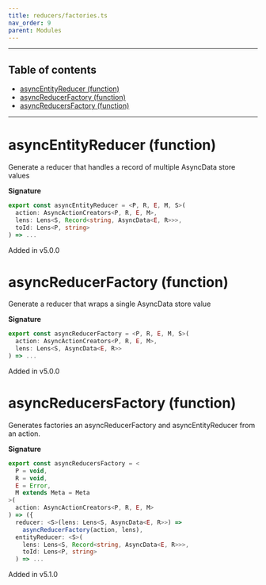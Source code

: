 ```yaml
---
title: reducers/factories.ts
nav_order: 9
parent: Modules
---
```


---

<h2 class="text-delta">Table of contents</h2>

- [asyncEntityReducer (function)](#asyncentityreducer-function)
- [asyncReducerFactory (function)](#asyncreducerfactory-function)
- [asyncReducersFactory (function)](#asyncreducersfactory-function)

---

# asyncEntityReducer (function)

Generate a reducer that handles a record of multiple AsyncData store values

**Signature**

```ts
export const asyncEntityReducer = <P, R, E, M, S>(
  action: AsyncActionCreators<P, R, E, M>,
  lens: Lens<S, Record<string, AsyncData<E, R>>>,
  toId: Lens<P, string>
) => ...
```

Added in v5.0.0

# asyncReducerFactory (function)

Generate a reducer that wraps a single AsyncData store value

**Signature**

```ts
export const asyncReducerFactory = <P, R, E, M, S>(
  action: AsyncActionCreators<P, R, E, M>,
  lens: Lens<S, AsyncData<E, R>>
) => ...
```

Added in v5.0.0

# asyncReducersFactory (function)

Generates factories an asyncReducerFactory and asyncEntityReducer from an action.

**Signature**

```ts
export const asyncReducersFactory = <
  P = void,
  R = void,
  E = Error,
  M extends Meta = Meta
>(
  action: AsyncActionCreators<P, R, E, M>
) => ({
  reducer: <S>(lens: Lens<S, AsyncData<E, R>>) =>
    asyncReducerFactory(action, lens),
  entityReducer: <S>(
    lens: Lens<S, Record<string, AsyncData<E, R>>>,
    toId: Lens<P, string>
  ) => ...
```

Added in v5.1.0
